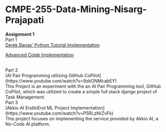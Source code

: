 # CMPE-255-Data-Mining-Nisarg-Prajapati

**Assignment 1** <br />
Part 1 <br />
[Derek Banas' Python Tutorial Implementation](https://colab.research.google.com/drive/14Y9uQLDxesJJ4xemua5NDGt8fgQvwmyi#scrollTo=Zp7r10YMqidN)

[Advanced Colab Implementation](https://colab.research.google.com/drive/1R5UfGKiwbiKO3Gl0RmZec5vNobuVcCiv#scrollTo=HhQ5FBhSP5d0)

<br />
Part 2 <br />
[AI Pair Programming utilizing GitHub CoPilot](https://www.youtube.com/watch?v=9zkONMcabEY)
<br />
This Project is an experiment with the an AI Pair Programming tool, GitHub CoPilot, which was utilized to create a simple full stack django project of Task Management.

<br />
Part 3 <br />
[Akkio AI EndtoEnd ML Project Implementation](https://www.youtube.com/watch?v=P5RLzNrZvFk)
<br />
This project focuses on implementing the service provided by Akkio AI, a No-Code AI platform.
